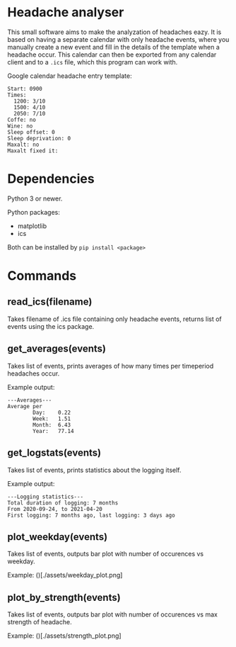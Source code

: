 # Headache analyser

This small software aims to make the analyzation of headaches eazy. It is based on having a separate calendar with only headache events, where you manually create a new event and fill in the details of the template when a headache occur. This calendar can then be exported from any calendar client and to a `.ics` file, which this program can work with.


Google calendar headache entry template: 
```
Start: 0900
Times: 
  1200: 3/10
  1500: 4/10
  2050: 7/10
Coffe: no
Wine: no 
Sleep offset: 0 
Sleep deprivation: 0
Maxalt: no 
Maxalt fixed it:
```

# Dependencies
Python 3 or newer.

Python packages: 

- matplotlib
- ics

Both can be installed by `pip install <package>`


# Commands

## read_ics(filename)

Takes filename of .ics file containing only headache events, returns list of events using the ics package.


## get_averages(events)
Takes list of events, prints averages of how many times per timeperiod headaches occur.

Example output:
```
---Averages---
Average per
        Day:    0.22
        Week:   1.51
        Month:  6.43
        Year:   77.14
```


## get_logstats(events)
Takes list of events, prints statistics about the logging itself.

Example output:
```
---Logging statistics---
Total duration of logging: 7 months
From 2020-09-24, to 2021-04-20
First logging: 7 months ago, last logging: 3 days ago
```

## plot_weekday(events)
Takes list of events, outputs bar plot with number of occurences vs weekday.

Example:
()[./assets/weekday_plot.png]


## plot_by_strength(events)
Takes list of events, outputs bar plot with number of occurences vs max strength of headache.

Example:
()[./assets/strength_plot.png]